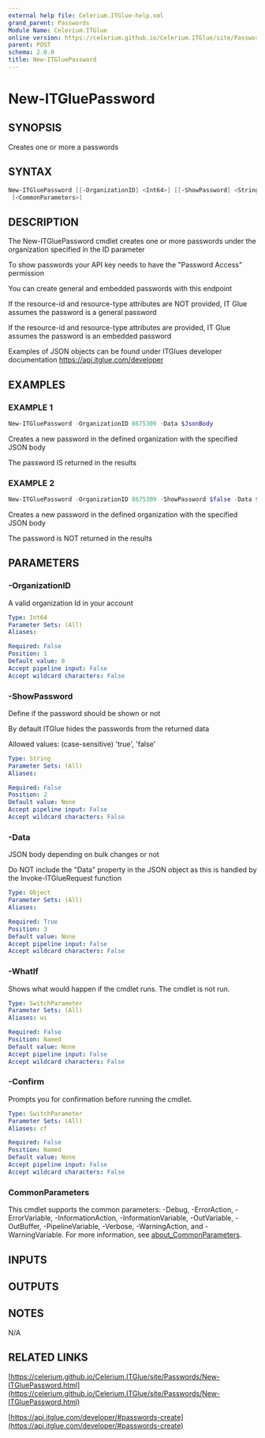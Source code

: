 ```yaml
---
external help file: Celerium.ITGlue-help.xml
grand_parent: Passwords
Module Name: Celerium.ITGlue
online version: https://celerium.github.io/Celerium.ITGlue/site/Passwords/New-ITGluePassword.html
parent: POST
schema: 2.0.0
title: New-ITGluePassword
---
```


# New-ITGluePassword

## SYNOPSIS
Creates one or more a passwords

## SYNTAX

```powershell
New-ITGluePassword [[-OrganizationID] <Int64>] [[-ShowPassword] <String>] [-Data] <Object> [-WhatIf] [-Confirm]
 [<CommonParameters>]
```

## DESCRIPTION
The New-ITGluePassword cmdlet creates one or more passwords
under the organization specified in the ID parameter

To show passwords your API key needs to have the "Password Access" permission

You can create general and embedded passwords with this endpoint

If the resource-id and resource-type attributes are NOT provided, IT Glue assumes
the password is a general password

If the resource-id and resource-type attributes are provided, IT Glue assumes
the password is an embedded password

Examples of JSON objects can be found under ITGlues developer documentation
    https://api.itglue.com/developer

## EXAMPLES

### EXAMPLE 1
```powershell
New-ITGluePassword -OrganizationID 8675309 -Data $JsonBody
```

Creates a new password in the defined organization with the specified JSON body

The password IS returned in the results

### EXAMPLE 2
```powershell
New-ITGluePassword -OrganizationID 8675309 -ShowPassword $false -Data $JsonBody
```

Creates a new password in the defined organization with the specified JSON body

The password is NOT returned in the results

## PARAMETERS

### -OrganizationID
A valid organization Id in your account

```yaml
Type: Int64
Parameter Sets: (All)
Aliases:

Required: False
Position: 1
Default value: 0
Accept pipeline input: False
Accept wildcard characters: False
```

### -ShowPassword
Define if the password should be shown or not

By default ITGlue hides the passwords from the returned data

Allowed values: (case-sensitive)
'true', 'false'

```yaml
Type: String
Parameter Sets: (All)
Aliases:

Required: False
Position: 2
Default value: None
Accept pipeline input: False
Accept wildcard characters: False
```

### -Data
JSON body depending on bulk changes or not

Do NOT include the "Data" property in the JSON object as this is handled
by the Invoke-ITGlueRequest function

```yaml
Type: Object
Parameter Sets: (All)
Aliases:

Required: True
Position: 3
Default value: None
Accept pipeline input: False
Accept wildcard characters: False
```

### -WhatIf
Shows what would happen if the cmdlet runs.
The cmdlet is not run.

```yaml
Type: SwitchParameter
Parameter Sets: (All)
Aliases: wi

Required: False
Position: Named
Default value: None
Accept pipeline input: False
Accept wildcard characters: False
```

### -Confirm
Prompts you for confirmation before running the cmdlet.

```yaml
Type: SwitchParameter
Parameter Sets: (All)
Aliases: cf

Required: False
Position: Named
Default value: None
Accept pipeline input: False
Accept wildcard characters: False
```

### CommonParameters
This cmdlet supports the common parameters: -Debug, -ErrorAction, -ErrorVariable, -InformationAction, -InformationVariable, -OutVariable, -OutBuffer, -PipelineVariable, -Verbose, -WarningAction, and -WarningVariable. For more information, see [about_CommonParameters](http://go.microsoft.com/fwlink/?LinkID=113216).

## INPUTS

## OUTPUTS

## NOTES
N/A

## RELATED LINKS

[https://celerium.github.io/Celerium.ITGlue/site/Passwords/New-ITGluePassword.html](https://celerium.github.io/Celerium.ITGlue/site/Passwords/New-ITGluePassword.html)

[https://api.itglue.com/developer/#passwords-create](https://api.itglue.com/developer/#passwords-create)

